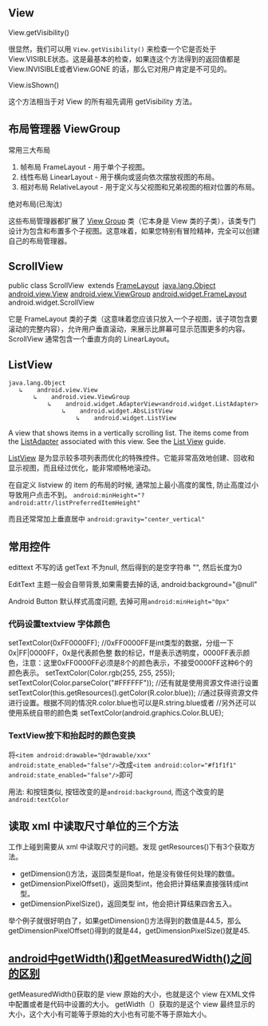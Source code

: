 ## View

View.getVisibility()

很显然，我们可以用 `View.getVisibility()` 来检查一个它是否处于View.VISIBLE状态。这是最基本的检查，如果连这个方法得到的返回值都是View.INVISIBLE或者View.GONE 的话，那么它对用户肯定是不可见的。

View.isShown()

这个方法相当于对 View 的所有祖先调用 getVisibility 方法。

## 布局管理器 ViewGroup

常用三大布局

1. 帧布局 FrameLayout - 用于单个子视图。
2. 线性布局 LinearLayout - 用于横向或竖向依次摆放视图的布局。
3. 相对布局 RelativeLayout - 用于定义与父视图和兄弟视图的相对位置的布局。

绝对布局(已淘汰)

这些布局管理器都扩展了 [View Group](http://developer.android.youdaxue.com/reference/android/view/ViewGroup.html?utm_source=udacity&utm_medium=mooc&utm_term=android&utm_content=l1_viewgroup&utm_campaign=training) 类（它本身是 View 类的子类），该类专门设计为包含和布置多个子视图。这意味着，如果您特别有冒险精神，完全可以创建自己的布局管理器。

## ScrollView

public class ScrollView 
extends [FrameLayout](http://developer.android.youdaxue.com/reference/android/widget/FrameLayout.html) 
[java.lang.Object](http://developer.android.youdaxue.com/reference/java/lang/Object.html)
[android.view.View](http://developer.android.youdaxue.com/reference/android/view/View.html)
[android.view.ViewGroup](http://developer.android.youdaxue.com/reference/android/view/ViewGroup.html)
[android.widget.FrameLayout](http://developer.android.youdaxue.com/reference/android/widget/FrameLayout.html)
android.widget.ScrollView

它是 FrameLayout 类的子类（这意味着您应该只放入一个子视图，该子项包含要滚动的完整内容），允许用户垂直滚动，来展示比屏幕可显示范围更多的内容。ScrollView 通常包含一个垂直方向的 LinearLayout。

## ListView

```text
java.lang.Object
   ↳	android.view.View
 	   ↳	android.view.ViewGroup
 	 	   ↳	android.widget.AdapterView<android.widget.ListAdapter>
 	 	 	   ↳	android.widget.AbsListView
 	 	 	 	   ↳	android.widget.ListView
```

A view that shows items in a vertically scrolling list. The items come from the [ListAdapter](http://developer.android.youdaxue.com/reference/android/widget/ListAdapter.html) associated with this view.
See the [List View](http://developer.android.youdaxue.com/guide/topics/ui/layout/listview.html) guide.

[ListView](http://developer.android.youdaxue.com/guide/topics/ui/layout/listview.html?utm_source=udacity&utm_medium=mooc&utm_term=android&utm_content=l1_listview&utm_campaign=training) 是为显示较多项列表而优化的特殊控件。它能非常高效地创建、回收和显示视图，而且经过优化，能非常顺畅地滚动。

在自定义 listview 的 item 的布局的时候, 通常加上最小高度的属性, 防止高度过小导致用户点击不到。 `android:minHeight="?android:attr/listPreferredItemHeight"`

而且还常常加上垂直居中  `android:gravity="center_vertical"`

## 常用控件

edittext 不写的话 getText 不为null, 然后得到的是空字符串 "", 然后长度为0

EditText 主题一般会自带背景,如果需要去掉的话, android:background="@null"

Android Button 默认样式高度问题, 去掉可用`android:minHeight="0px"`

### 代码设置textview 字体颜色

setTextColor(0xFF0000FF);
//0xFF0000FF是int类型的数据，分组一下0x|FF|0000FF，0x是代表颜色整 数的标记，ff是表示透明度，0000FF表示颜色，注意：这里0xFF0000FF必须是8个的颜色表示，不接受0000FF这种6个的颜色表示。
setTextColor(Color.rgb(255, 255, 255));
setTextColor(Color.parseColor("#FFFFFF"));
//还有就是使用资源文件进行设置
setTextColor(this.getResources().getColor(R.color.blue));
//通过获得资源文件进行设置。根据不同的情况R.color.blue也可以是R.string.blue或者
//另外还可以使用系统自带的颜色类
setTextColor(android.graphics.Color.BLUE);

### TextView按下和抬起时的颜色变换

将`<item android:drawable="@drawable/xxx" android:state_enabled="false"/>`改成`<item android:color="#f1f1f1" android:state_enabled="false"/>`即可

用法: 和按钮类似, 按钮改变的是`android:background`, 而这个改变的是`android:textColor`

## 读取 xml 中读取尺寸单位的三个方法

工作上碰到需要从 xml 中读取尺寸的问题。发现 getResources()下有3个获取方法。

* getDimension()方法，返回类型是float，他是没有做任何处理的数值。
* getDimensionPixelOffset()，返回类型int，他会把计算结果直接强转成int型。
* getDimensionPixelSize()，返回类型 int，他会把计算结果四舍五入。

举个例子就很好明白了，如果getDimension()方法得到的数值是44.5，那么getDimensionPixelOffset()得到的就是44，getDimensionPixelSize()就是45.

## [android中getWidth()和getMeasuredWidth()之间的区别](https://www.cnblogs.com/summerpxy/p/4983600.html)

getMeasuredWidth()获取的是 view 原始的大小，也就是这个 view 在XML文件中配置或者是代码中设置的大小。
getWidth（）获取的是这个 view 最终显示的大小，这个大小有可能等于原始的大小也有可能不等于原始大小。
